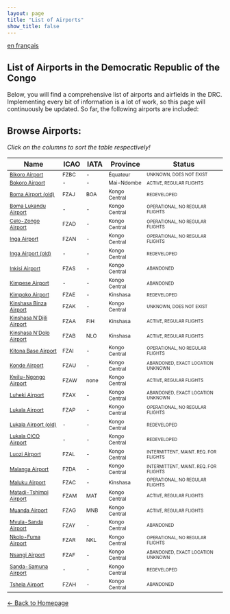 ```yaml
---
layout: page
title: "List of Airports"
show_title: false
---
```


[en français](list_fr.md)

## List of Airports in the Democratic Republic of the Congo

Below, you will find a comprehensive list of airports and airfields in the DRC. Implementing every bit of information is a lot of work, so this page will continuously be updated. So far, the following airports are included:

## Browse Airports:

*Click on the columns to sort the table respectively!*

<style>
  #airportTable td:nth-child(1) { 
    font-size: 12px;
  }
  #airportTable td:nth-child(2) { 
    font-size: 12px;
  }
  #airportTable td:nth-child(3) { 
    font-size: 12px;
  }
  #airportTable td:nth-child(4) { 
    font-size: 12px;
  }
  #airportTable td:nth-child(5) { 
    font-size: 10px;
  }
</style>

<table id="airportTable">
  <thead>
    <tr>
      <th onclick="sortTable(0)">Name</th>
      <th onclick="sortTable(1)">ICAO</th>
      <th onclick="sortTable(2)">IATA</th>
      <th onclick="sortTable(3)">Province</th>
      <th onclick="sortTable(4)">Status</th>
    </tr>
  </thead>
  <tbody>
    <tr>
      <td><a href="airports/bikorofzbc/bikoro.html">Bikoro Airport</a></td>
      <td>FZBC</td>
      <td>-</td>
      <td>Équateur</td>
      <td>UNKNOWN, DOES NOT EXIST</td>
    </tr>
    <tr>
      <td><a href="airports/bokoro/bokoro.html">Bokoro Airport</a></td>
      <td>-</td>
      <td>-</td>
      <td>Mai-Ndombe</td>
      <td>ACTIVE, REGULAR FLIGHTS</td>
    </tr>
    <tr>
      <td><a href="airports/bomafzaj/boma.html">Boma Airport (old)</a></td>
      <td>FZAJ</td>
      <td>BOA</td>
      <td>Kongo Central</td>
      <td>REDEVELOPED</td>
    </tr>
    <tr>
      <td><a href="airports/bomafzaj/lukandu.html">Boma Lukandu Airport</a></td>
      <td>-</td>
      <td>-</td>
      <td>Kongo Central</td>
      <td>OPERATIONAL, NO REGULAR FLIGHTS</td>
    </tr>
    <tr>
      <td><a href="airports/zongofzad/zongo.html">Celo-Zongo Airport</a></td>
      <td>FZAD</td>
      <td>-</td>
      <td>Kongo Central</td>
      <td>OPERATIONAL, NO REGULAR FLIGHTS</td>
    </tr>
    <tr>
      <td><a href="airports/ingafzan/inga.html">Inga Airport</a></td>
      <td>FZAN</td>
      <td>-</td>
      <td>Kongo Central</td>
      <td>OPERATIONAL, NO REGULAR FLIGHTS</td>
    </tr>
    <tr>
      <td><a href="airports/ingafzan/ingaold.html">Inga Airport (old)</a></td>
      <td>-</td>
      <td>-</td>
      <td>Kongo Central</td>
      <td>REDEVELOPED</td>
    </tr>
    <tr>
      <td><a href="airports/inkisifzas/inkisi.html">Inkisi Airport</a></td>
      <td>FZAS</td>
      <td>-</td>
      <td>Kongo Central</td>
      <td>ABANDONED</td>
    </tr>
    <tr>
      <td><a href="airports/kimpese/kimpese.html">Kimpese Airport</a></td>
      <td>-</td>
      <td>-</td>
      <td>Kongo Central</td>
      <td>ABANDONED</td>
    </tr>
    <tr>
      <td><a href="airports/kimpokofzae/kimpoko.html">Kimpoko Airport</a></td>
      <td>FZAE</td>
      <td>-</td>
      <td>Kinshasa</td>
      <td>REDEVELOPED</td>
    </tr>
    <tr>
      <td><a href="airports/binzafzak/binza.html">Kinshasa Binza Airport</a></td>
      <td>FZAK</td>
      <td>-</td>
      <td>Kongo Central</td>
      <td>UNKNOWN, DOES NOT EXIST</td>
    </tr>
    <tr>
      <td><a href="airports/ndjilifzaa/ndjili.html">Kinshasa N'Djili Airport</a></td>
      <td>FZAA</td>
      <td>FIH</td>
      <td>Kinshasa</td>
      <td>ACTIVE, REGULAR FLIGHTS</td>
    </tr>
    <tr>
      <td><a href="airports/ndolofzab/ndolo.html">Kinshasa N'Dolo Airport</a></td>
      <td>FZAB</td>
      <td>NLO</td>
      <td>Kinshasa</td>
      <td>ACTIVE, REGULAR FLIGHTS</td>
    </tr>
    <tr>
      <td><a href="airports/kitonabasefzai/kitona.html">Kitona Base Airport</a></td>
      <td>FZAI</td>
      <td>-</td>
      <td>Kongo Central</td>
      <td>OPERATIONAL, NO REGULAR FLIGHTS</td>
    </tr>
    <tr>
      <td><a href="airports/kondefzau/konde.html">Konde Airport</a></td>
      <td>FZAU</td>
      <td>-</td>
      <td>Kongo Central</td>
      <td>ABANDONED, EXACT LOCATION UNKNOWN</td>
    </tr>
    <tr>
      <td><a href="airports/kwilungongofzaw/kwilungongo.html">Kwilu-Ngongo Airport</a></td>
      <td>FZAW</td>
      <td>none</td>
      <td>Kongo Central</td>
      <td>ACTIVE, REGULAR FLIGHTS</td>
    </tr>
    <tr>
      <td><a href="airports/luhekifzax/luheki.html">Luheki Airport</a></td>
      <td>FZAX</td>
      <td>-</td>
      <td>Kongo Central</td>
      <td>ABANDONED, EXACT LOCATION UNKNOWN</td>
    </tr>
    <tr>
      <td><a href="airports/lukalafzap/lukala.html">Lukala Airport</a></td>
      <td>FZAP</td>
      <td>-</td>
      <td>Kongo Central</td>
      <td>OPERATIONAL, NO REGULAR FLIGHTS</td>
    </tr>
    <tr>
      <td><a href="airports/lukalafzap/lukalaold.html">Lukala Airport (old)</a></td>
      <td>-</td>
      <td>-</td>
      <td>Kongo Central</td>
      <td>REDEVELOPED</td>
    </tr>
    <tr>
      <td><a href="airports/lukalafzap/lukalacico.html">Lukala CICO Airport</a></td>
      <td>-</td>
      <td>-</td>
      <td>Kongo Central</td>
      <td>REDEVELOPED</td>
    </tr>
    <tr>
      <td><a href="airports/luozifzal/luozi.html">Luozi Airport</a></td>
      <td>FZAL</td>
      <td>-</td>
      <td>Kongo Central</td>
      <td>INTERMITTENT, MAINT. REQ. FOR FLIGHTS</td>
    </tr>
    <tr>
      <td><a href="airports/malangafzda/malanga.html">Malanga Airport</a></td>
      <td>FZDA</td>
      <td>-</td>
      <td>Kongo Central</td>
      <td>INTERMITTENT, MAINT. REQ. FOR FLIGHTS</td>
    </tr>
    <tr>
      <td><a href="airports/malukufzac/maluku.html">Maluku Airport</a></td>
      <td>FZAC</td>
      <td>-</td>
      <td>Kinshasa</td>
      <td>OPERATIONAL, NO REGULAR FLIGHTS</td>
    </tr>
    <tr>
      <td><a href="airports/matadifzam/matadi.html">Matadi-Tshimpi Airport</a></td>
      <td>FZAM</td>
      <td>MAT</td>
      <td>Kongo Central</td>
      <td>ACTIVE, REGULAR FLIGHTS</td>
    </tr>
    <tr>
      <td><a href="airports/muandafzag/muanda.html">Muanda Airport</a></td>
      <td>FZAG</td>
      <td>MNB</td>
      <td>Kongo Central</td>
      <td>ACTIVE, REGULAR FLIGHTS</td>
    </tr>
    <tr>
      <td><a href="airports/mvulasandafzay/mvulasanda.html">Mvula-Sanda Airport</a></td>
      <td>FZAY</td>
      <td>-</td>
      <td>Kongo Central</td>
      <td>ABANDONED</td>
    </tr>
    <tr>
      <td><a href="airports/nkolofumafzar/nkolofuma.html">Nkolo-Fuma Airport</a></td>
      <td>FZAR</td>
      <td>NKL</td>
      <td>Kongo Central</td>
      <td>OPERATIONAL, NO REGULAR FLIGHTS</td>
    </tr>
    <tr>
      <td><a href="airports/nsangifzaf/nsangi.html">Nsangi Airport</a></td>
      <td>FZAF</td>
      <td>-</td>
      <td>Kongo Central</td>
      <td>ABANDONED, EXACT LOCATION UNKNOWN</td>
    </tr>
    <tr>
      <td><a href="airports/mvulasandafzay/sandasamuna.html">Sanda-Samuna Airport</a></td>
      <td>-</td>
      <td>-</td>
      <td>Kongo Central</td>
      <td>REDEVELOPED</td>
    </tr>
    <tr>
      <td><a href="airports/tshelafzah/tshela.html">Tshela Airport</a></td>
      <td>FZAH</td>
      <td>-</td>
      <td>Kongo Central</td>
      <td>ABANDONED</td>
    </tr>
  </tbody>
</table>

[← Back to Homepage](index.md)

<script>
function sortTable(columnIndex) {
  let table = document.getElementById("airportTable");
  let rows = Array.from(table.getElementsByTagName("tr")).slice(1);
  let sortedRows = rows.sort((a, b) => {
    let aValue = a.cells[columnIndex].innerText.trim();
    let bValue = b.cells[columnIndex].innerText.trim();

    if (!isNaN(aValue) && !isNaN(bValue)) {
      return parseFloat(aValue) - parseFloat(bValue);
    }

    return aValue.localeCompare(bValue);
  });

  let tbody = table.getElementsByTagName("tbody")[0];
  tbody.innerHTML = "";
  sortedRows.forEach(row => tbody.appendChild(row));
}
</script>
